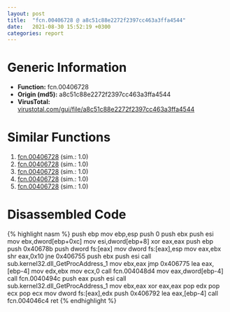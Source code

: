 ```yaml
---
layout: post
title:  "fcn.00406728 @ a8c51c88e2272f2397cc463a3ffa4544"
date:   2021-08-30 15:52:19 +0300
categories: report
---
```


# Generic Information
- **Function:** fcn.00406728
- **Origin (md5):** a8c51c88e2272f2397cc463a3ffa4544
- **VirusTotal:** [virustotal.com/gui/file/a8c51c88e2272f2397cc463a3ffa4544][virustotal_ref]



# Similar Functions

1. [fcn.00406728][similar_1_ref] (sim.: 1.0)
2. [fcn.00406728][similar_2_ref] (sim.: 1.0)
3. [fcn.00406728][similar_3_ref] (sim.: 1.0)
4. [fcn.00406728][similar_4_ref] (sim.: 1.0)
5. [fcn.00406728][similar_5_ref] (sim.: 1.0)


# Disassembled Code

{% highlight nasm %}
push ebp
mov ebp,esp
push 0
push ebx
push esi
mov ebx,dword[ebp+0xc]
mov esi,dword[ebp+8]
xor eax,eax
push ebp
push 0x40678b
push dword fs:[eax]
mov dword fs:[eax],esp
mov eax,ebx
shr eax,0x10
jne 0x406755
push ebx
push esi
call sub.kernel32.dll_GetProcAddress_1
mov ebx,eax
jmp 0x406775
lea eax,[ebp-4]
mov edx,ebx
mov ecx,0
call fcn.004048d4
mov eax,dword[ebp-4]
call fcn.0040494c
push eax
push esi
call sub.kernel32.dll_GetProcAddress_1
mov ebx,eax
xor eax,eax
pop edx
pop ecx
pop ecx
mov dword fs:[eax],edx
push 0x406792
lea eax,[ebp-4]
call fcn.004046c4
ret 
{% endhighlight %}


[similar_1_ref]: /report/fcn.00406728@0ad8edd40a874a1aec993fe82d20aeec
[similar_2_ref]: /report/fcn.00406728@f79e0131d9be8aa2ee0d6ec62854ce89
[similar_3_ref]: /report/fcn.00406728@c4f32fc9d3680d79e17e52694f7c500f
[similar_4_ref]: /report/fcn.00406728@6e87b7ccbd19229e0b0b6b0b21948a18
[similar_5_ref]: /report/fcn.00406728@9cf8403cbf23888d20d6ee3929791858
[virustotal_ref]: https://www.virustotal.com/gui/file/a8c51c88e2272f2397cc463a3ffa4544